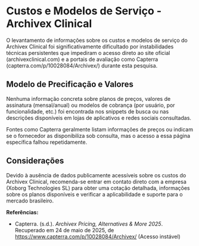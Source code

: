 # Custos e Modelos de Serviço - Archivex Clinical

O levantamento de informações sobre os custos e modelos de serviço do Archivex Clinical foi significativamente dificultado por instabilidades técnicas persistentes que impediram o acesso direto ao site oficial (archivexclinical.com) e a portais de avaliação como Capterra (capterra.com/p/10028084/Archivex/) durante esta pesquisa.

## Modelo de Precificação e Valores

Nenhuma informação concreta sobre planos de preços, valores de assinatura (mensal/anual) ou modelos de cobrança (por usuário, por funcionalidade, etc.) foi encontrada nos snippets de busca ou nas descrições disponíveis em lojas de aplicativos e redes sociais consultadas.

Fontes como Capterra geralmente listam informações de preços ou indicam se o fornecedor as disponibiliza sob consulta, mas o acesso a essa página específica falhou repetidamente.

## Considerações

Devido à ausência de dados publicamente acessíveis sobre os custos do Archivex Clinical, recomenda-se entrar em contato direto com a empresa (Xoborg Technologies SL) para obter uma cotação detalhada, informações sobre os planos disponíveis e verificar a aplicabilidade e suporte para o mercado brasileiro.

**Referências:**
- Capterra. (s.d.). *Archivex Pricing, Alternatives & More 2025*. Recuperado em 24 de maio de 2025, de https://www.capterra.com/p/10028084/Archivex/ (Acesso instável)
